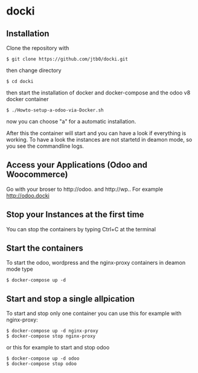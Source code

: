 # docki
## Installation
Clone the repository with

    $ git clone https://github.com/jtb0/docki.git

then change directory

    $ cd docki

then start the installation of docker and docker-compose and the odoo v8 docker container </br>

    $ ./Howto-setup-a-odoo-via-Docker.sh
    
now you can choose "a" for a automatic installation.

After this the container will start and you can have a look if everything is working. To have a look the instances are not startetd in deamon mode, so you see the commandline logs.

## Access your Applications (Odoo and Woocommerce)
Go with your broser to http://odoo.<yourhostname> and http://wp.<yourhostname>.
For example http://odoo.docki

## Stop your Instances at the first time
You can stop the containers by typing Ctrl+C at the terminal

## Start the containers
To start the odoo, wordpress and the nginx-proxy containers in deamon mode type

    $ docker-compose up -d
    
## Start and stop a single allpication 
To start and stop only one container you can use this for example with nginx-proxy:

    $ docker-compose up -d nginx-proxy
    $ docker-compose stop nginx-proxy
    
or this for example to start and stop odoo

    $ docker-compose up -d odoo
    $ docker-compose stop odoo

